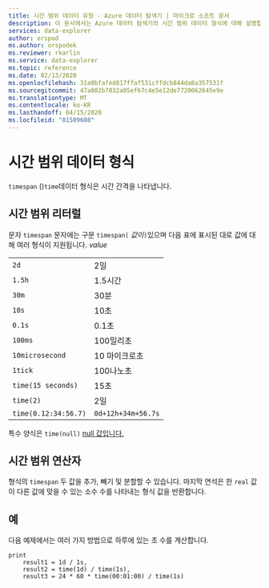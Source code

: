 ```yaml
---
title: 시간 범위 데이터 유형 - Azure 데이터 탐색기 | 마이크로 소프트 문서
description: 이 문서에서는 Azure 데이터 탐색기의 시간 범위 데이터 형식에 대해 설명합니다.
services: data-explorer
author: orspod
ms.author: orspodek
ms.reviewer: rkarlin
ms.service: data-explorer
ms.topic: reference
ms.date: 02/13/2020
ms.openlocfilehash: 31a0bfafed817ffaf531cffdcb844da8a357531f
ms.sourcegitcommit: 47a002b7032a05ef67c4e5e12de7720062645e9e
ms.translationtype: MT
ms.contentlocale: ko-KR
ms.lasthandoff: 04/15/2020
ms.locfileid: "81509608"
---
```

# <a name="the-timespan-data-type"></a>시간 범위 데이터 형식

`timespan` ()`time`데이터 형식은 시간 간격을 나타냅니다.

## <a name="timespan-literals"></a>시간 범위 리터럴

문자 `timespan` 문자에는 구문 `timespan(` *값이*`)`있으며 다음 표에 표시된 대로 값에 대해 여러 형식이 지원됩니다. *value*

|||
---|---
`2d`|2일
`1.5h`|1.5시간
`30m`|30분
`10s`|10초
`0.1s`|0.1초
`100ms`| 100밀리초
`10microsecond`|10 마이크로초
`1tick`|100나노초
`time(15 seconds)`|15초
`time(2)`| 2일
`time(0.12:34:56.7)`|`0d+12h+34m+56.7s`

특수 양식은 `time(null)` [null 값입니다.](null-values.md)

## <a name="timespan-operators"></a>시간 범위 연산자

형식의 `timespan` 두 값을 추가, 빼기 및 분할할 수 있습니다.
마지막 연석은 한 `real` 값이 다른 값에 맞을 수 있는 소수 수를 나타내는 형식 값을 반환합니다.

## <a name="examples"></a>예

다음 예제에서는 여러 가지 방법으로 하루에 있는 초 수를 계산합니다.

```kusto
print
    result1 = 1d / 1s,
    result2 = time(1d) / time(1s),
    result3 = 24 * 60 * time(00:01:00) / time(1s)
```